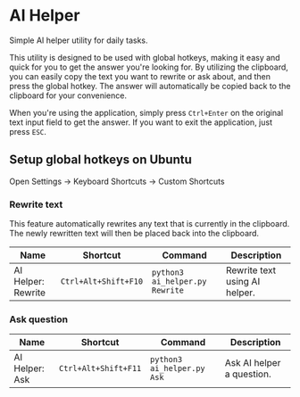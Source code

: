 # AI Helper

Simple AI helper utility for daily tasks.

This utility is designed to be used with global hotkeys, making it easy and quick for you to get the answer
you're looking for. By utilizing the clipboard, you can easily copy the text you want to rewrite or ask about, 
and then press the global hotkey. The answer will automatically be copied back to the clipboard for your convenience.

When you're using the application, simply press `Ctrl+Enter` on the original text input field to get the answer.
If you want to exit the application, just press `ESC`.

## Setup global hotkeys on Ubuntu

Open Settings -> Keyboard Shortcuts -> Custom Shortcuts

### Rewrite text

This feature automatically rewrites any text that is currently in the clipboard.
The newly rewritten text will then be placed back into the clipboard.

| Name               | Shortcut             | Command                        | Description                   |
|--------------------|----------------------|--------------------------------|-------------------------------|
| AI Helper: Rewrite | `Ctrl+Alt+Shift+F10` | `python3 ai_helper.py Rewrite` | Rewrite text using AI helper. |

### Ask question

| Name           | Shortcut             | Command                    | Description               |
|----------------|----------------------|----------------------------|---------------------------|
| AI Helper: Ask | `Ctrl+Alt+Shift+F11` | `python3 ai_helper.py Ask` | Ask AI helper a question. |

